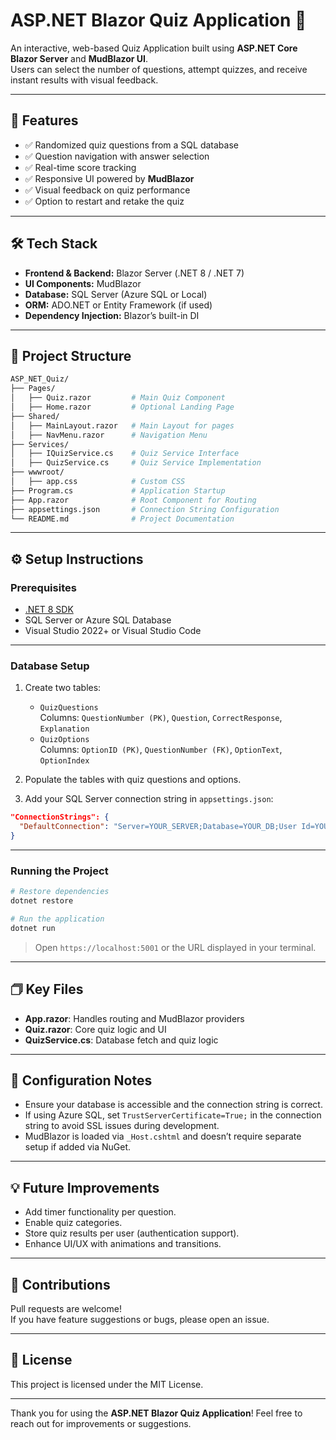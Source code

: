 
# ASP.NET Blazor Quiz Application 🎯

An interactive, web-based Quiz Application built using **ASP.NET Core Blazor Server** and **MudBlazor UI**.  
Users can select the number of questions, attempt quizzes, and receive instant results with visual feedback.

---

## 🚀 Features
- ✅ Randomized quiz questions from a SQL database  
- ✅ Question navigation with answer selection  
- ✅ Real-time score tracking  
- ✅ Responsive UI powered by **MudBlazor**  
- ✅ Visual feedback on quiz performance  
- ✅ Option to restart and retake the quiz

---

## 🛠️ Tech Stack
- **Frontend & Backend:** Blazor Server (.NET 8 / .NET 7)
- **UI Components:** MudBlazor  
- **Database:** SQL Server (Azure SQL or Local)  
- **ORM:** ADO.NET or Entity Framework (if used)  
- **Dependency Injection:** Blazor’s built-in DI

---

## 📂 Project Structure
```bash
ASP_NET_Quiz/
├── Pages/
│   ├── Quiz.razor         # Main Quiz Component
│   ├── Home.razor         # Optional Landing Page
├── Shared/
│   ├── MainLayout.razor   # Main Layout for pages
│   ├── NavMenu.razor      # Navigation Menu
├── Services/
│   ├── IQuizService.cs    # Quiz Service Interface
│   ├── QuizService.cs     # Quiz Service Implementation
├── wwwroot/
│   ├── app.css            # Custom CSS
├── Program.cs             # Application Startup
├── App.razor              # Root Component for Routing
├── appsettings.json       # Connection String Configuration
└── README.md              # Project Documentation
```

---

## ⚙️ Setup Instructions

### Prerequisites
- [.NET 8 SDK](https://dotnet.microsoft.com/en-us/download)
- SQL Server or Azure SQL Database
- Visual Studio 2022+ or Visual Studio Code

---

### Database Setup
1. Create two tables:
   - `QuizQuestions`  
     Columns: `QuestionNumber (PK)`, `Question`, `CorrectResponse`, `Explanation`
   - `QuizOptions`  
     Columns: `OptionID (PK)`, `QuestionNumber (FK)`, `OptionText`, `OptionIndex`

2. Populate the tables with quiz questions and options.

3. Add your SQL Server connection string in `appsettings.json`:
```json
"ConnectionStrings": {
  "DefaultConnection": "Server=YOUR_SERVER;Database=YOUR_DB;User Id=YOUR_USER;Password=YOUR_PASSWORD;TrustServerCertificate=True;"
}
```

---

### Running the Project
```bash
# Restore dependencies
dotnet restore

# Run the application
dotnet run
```

> Open `https://localhost:5001` or the URL displayed in your terminal.

---

## 🗇️ Key Files
- **App.razor**: Handles routing and MudBlazor providers
- **Quiz.razor**: Core quiz logic and UI
- **QuizService.cs**: Database fetch and quiz logic

---

## 🔧 Configuration Notes
- Ensure your database is accessible and the connection string is correct.
- If using Azure SQL, set `TrustServerCertificate=True;` in the connection string to avoid SSL issues during development.
- MudBlazor is loaded via `_Host.cshtml` and doesn’t require separate setup if added via NuGet.

---

## 💡 Future Improvements
- Add timer functionality per question.
- Enable quiz categories.
- Store quiz results per user (authentication support).
- Enhance UI/UX with animations and transitions.

---

## 🤝 Contributions
Pull requests are welcome!  
If you have feature suggestions or bugs, please open an issue.

---

## 📄 License
This project is licensed under the MIT License.

---

Thank you for using the **ASP.NET Blazor Quiz Application**! Feel free to reach out for improvements or suggestions.
